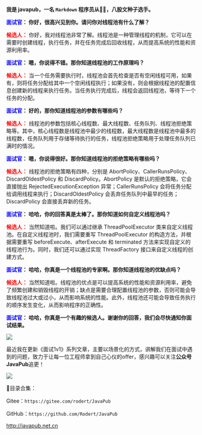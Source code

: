 

**我是 javapub，一名 `Markdown` 程序员从👨‍💻，八股文种子选手。**



**<font color=blue>面试官</font>： 你好，很高兴见到你。请问你对线程池有什么了解？**

**<font color=red>候选人：</font>** 你好，我对线程池非常了解。线程池是一种管理线程的机制，它可以在需要时创建线程，执行任务，并在任务完成后回收线程，从而提高系统的性能和资源利用率。

**<font color=blue>面试官</font>： 嗯，你说得不错。那你知道线程池的工作原理吗？**

**<font color=red>候选人：</font>** 当一个任务需要执行时，线程池会首先检查是否有空闲线程可用，如果有，则将任务分配给其中一个空闲线程执行；如果没有，则会根据线程池的配置信息创建新的线程来执行任务。当任务执行完成后，线程会返回线程池，等待下一个任务的分配。

**<font color=blue>面试官</font>： 好的，那你知道线程池的参数有哪些吗？**

**<font color=red>候选人：</font>** 线程池的参数包括核心线程数、最大线程数、任务队列、线程池拒绝策略等。其中，核心线程数是线程池中最少的线程数，最大线程数是线程池中最多的线程数，任务队列用于存储等待执行的任务，线程池拒绝策略用于处理任务队列已满时的情况。

**<font color=blue>面试官</font>： 嗯，你说得很好。那你知道线程池的拒绝策略有哪些吗？**

**<font color=red>候选人：</font>** 线程池的拒绝策略有四种，分别是 AbortPolicy、CallerRunsPolicy、DiscardOldestPolicy 和 DiscardPolicy。AbortPolicy 是默认的拒绝策略，它会直接抛出 RejectedExecutionException 异常；CallerRunsPolicy 会将任务分配给调用线程来执行；DiscardOldestPolicy 会丢弃任务队列中最早的任务；DiscardPolicy 会直接丢弃新的任务。

**<font color=blue>面试官</font>： 哈哈，你的回答真是太棒了。那你知道如何自定义线程池吗？**

**<font color=red>候选人：</font>** 当然知道啦。我们可以通过继承 ThreadPoolExecutor 类来自定义线程池。在自定义线程池时，我们需要重写 ThreadPoolExecutor 的构造方法，并根据需要重写 beforeExecute、afterExecute 和 terminated 方法来实现自定义的线程池行为。同时，我们还可以通过实现 ThreadFactory 接口来自定义线程的创建方式。

**<font color=blue>面试官</font>： 哈哈，你真是一个线程池的专家啊。那你知道线程池的优缺点吗？**

**<font color=red>候选人：</font>** 当然知道啦。线程池的优点是可以提高系统的性能和资源利用率，避免了频繁创建和销毁线程的开销；缺点是需要合理配置线程池的参数，否则可能会导致线程池过大或过小，从而影响系统的性能。此外，线程池还可能会导致任务执行的顺序发生变化，从而影响程序的正确性。

**<font color=blue>面试官</font>： 哈哈，你真是一个有趣的候选人。谢谢你的回答，我们会尽快通知你面试结果。**



![](https://ghproxy.com/https://raw.githubusercontent.com/Rodert/javapub_oss/main/other/11.jpg?raw=true)


最近我在更新《面试1v1》系列文章，主要以场景化的方式，讲解我们在面试中遇到的问题，致力于让每一位工程师拿到自己心仪的offer，感兴趣可以关注**公众号JavaPub**追更！


![](https://ghproxy.com/https://raw.githubusercontent.com/Rodert/javapub_oss/main/common/javapub-qr-code.png?raw=true)


🎁目录合集：

Gitee：`https://gitee.com/rodert/JavaPub`

GitHub：`https://github.com/Rodert/JavaPub`


<http://javapub.net.cn>


